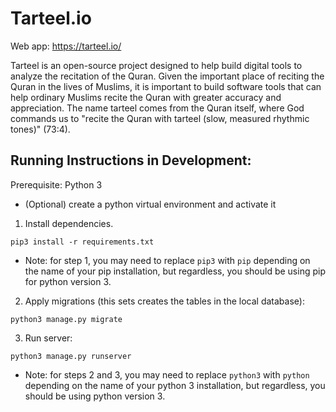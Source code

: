 # Tarteel.io

Web app: https://tarteel.io/

Tarteel is an open-source project designed to help build digital tools to analyze the recitation of the Quran. Given the important place of reciting the Quran in the lives of Muslims, it is important to build software tools that can help ordinary Muslims recite the Quran with greater accuracy and appreciation. The name tarteel comes from the Quran itself, where God commands us to "recite the Quran with tarteel (slow, measured rhythmic tones)" (73:4).

## Running Instructions in Development:

Prerequisite: Python 3

- (Optional) create a python virtual environment and activate it

1. Install dependencies.

```
pip3 install -r requirements.txt
```
- Note: for step 1, you may need to replace `pip3` with `pip` depending on the name of your pip installation, but regardless, you should be using pip for python version 3.

2. Apply migrations (this sets creates the tables in the local database):

```
python3 manage.py migrate
```

3. Run server:

```
python3 manage.py runserver
```

- Note: for steps 2 and 3, you may need to replace `python3` with `python` depending on the name of your python 3 installation, but regardless, you should be using python version 3.
